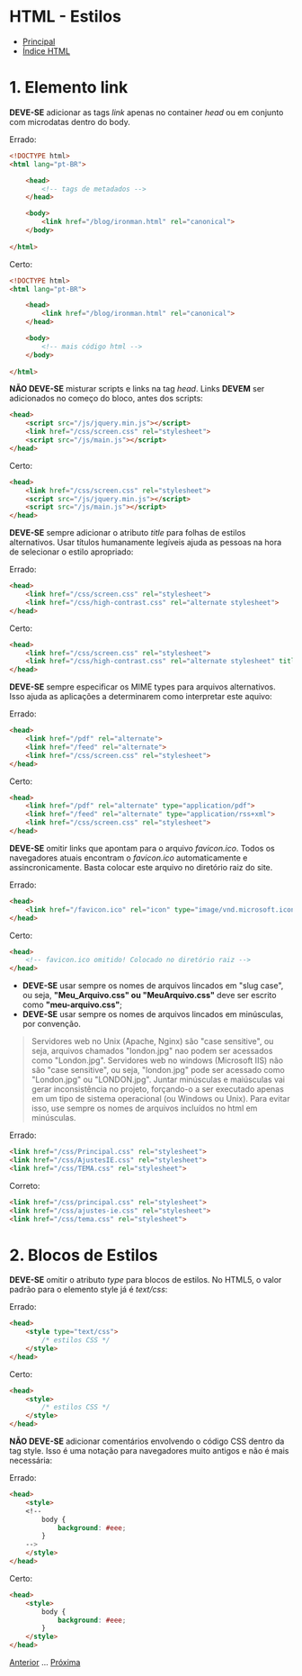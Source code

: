 # HTML - Estilos

* [Principal](readme.md)
* [Índice HTML](html.md)

# 1. Elemento link

**DEVE-SE** adicionar as tags *link* apenas no container *head* ou em conjunto com microdatas dentro do body.

Errado:

```html
<!DOCTYPE html>
<html lang="pt-BR">

    <head>
        <!-- tags de metadados -->
    </head>

    <body>
        <link href="/blog/ironman.html" rel="canonical">
    </body>
    
</html>
```

Certo:

```html
<!DOCTYPE html>
<html lang="pt-BR">

    <head>
        <link href="/blog/ironman.html" rel="canonical">
    </head>

    <body>
        <!-- mais código html -->
    </body>
    
</html>
```

**NÃO DEVE-SE** misturar scripts e links na tag *head*. Links **DEVEM** ser adicionados no começo do bloco, antes dos scripts:

```html
<head>
    <script src="/js/jquery.min.js"></script>
    <link href="/css/screen.css" rel="stylesheet">
    <script src="/js/main.js"></script>
</head>
```

Certo:

```html
<head>
    <link href="/css/screen.css" rel="stylesheet">
    <script src="/js/jquery.min.js"></script>
    <script src="/js/main.js"></script>
</head>
```

**DEVE-SE** sempre adicionar o atributo *title* para folhas de estilos alternativos. Usar títulos humanamente legíveis ajuda as pessoas na hora de selecionar o estilo apropriado:

Errado:

```html
<head>
    <link href="/css/screen.css" rel="stylesheet">
    <link href="/css/high-contrast.css" rel="alternate stylesheet">
</head>
```

Certo:

```html
<head>
    <link href="/css/screen.css" rel="stylesheet">
    <link href="/css/high-contrast.css" rel="alternate stylesheet" title="Maior Contraste">
</head>
```

**DEVE-SE** sempre especificar os MIME types para arquivos alternativos. Isso ajuda as aplicações a determinarem como interpretar este aquivo:

Errado:

```html
<head>
    <link href="/pdf" rel="alternate">
    <link href="/feed" rel="alternate">
    <link href="/css/screen.css" rel="stylesheet">
</head>
```

Certo:

```html
<head>
    <link href="/pdf" rel="alternate" type="application/pdf">
    <link href="/feed" rel="alternate" type="application/rss+xml">
    <link href="/css/screen.css" rel="stylesheet">
</head>
```

**DEVE-SE** omitir links que apontam para o arquivo *favicon.ico*. Todos os navegadores atuais encontram o *favicon.ico* automaticamente e assincronicamente. Basta colocar este arquivo no diretório raiz do site.

Errado:

```html
<head>
    <link href="/favicon.ico" rel="icon" type="image/vnd.microsoft.icon">
</head>
```

Certo:

```html
<head>
    <!-- favicon.ico omitido! Colocado no diretório raiz -->
</head>
```

* **DEVE-SE** usar sempre os nomes de arquivos lincados em "slug case", ou seja, **"Meu_Arquivo.css" ou "MeuArquivo.css"** deve ser escrito como **"meu-arquivo.css"**; 
* **DEVE-SE** usar sempre os nomes de arquivos lincados em minúsculas, por convenção. 

> Servidores web no Unix (Apache, Nginx) são "case sensitive", ou seja, arquivos chamados "london.jpg" nao podem ser acessados como "London.jpg". Servidores web no windows (Microsoft IIS) não são "case sensitive", ou seja, "london.jpg" pode ser acessado como "London.jpg" ou "LONDON.jpg". Juntar minúsculas e maiúsculas vai gerar inconsistência no projeto, forçando-o a ser executado apenas em um tipo de sistema operacional (ou Windows ou Unix). Para evitar isso, use sempre os nomes de arquivos incluídos no html em minúsculas. 

Errado:

```html
<link href="/css/Principal.css" rel="stylesheet">
<link href="/css/AjustesIE.css" rel="stylesheet">
<link href="/css/TEMA.css" rel="stylesheet">
```

Correto:

```html
<link href="/css/principal.css" rel="stylesheet">
<link href="/css/ajustes-ie.css" rel="stylesheet">
<link href="/css/tema.css" rel="stylesheet">
```

# 2. Blocos de Estilos

**DEVE-SE** omitir o atributo *type* para blocos de estilos. No HTML5, o valor padrão para o elemento style já é *text/css*:

Errado:

```html
<head>
    <style type="text/css">
        /* estilos CSS */
    </style>
</head>
```

Certo:

```html
<head>
    <style>
        /* estilos CSS */
    </style>
</head>
```

**NÃO DEVE-SE** adicionar comentários envolvendo o código CSS dentro da tag style. Isso é uma notação para navegadores muito antigos e não é mais necessária:

Errado:

```html
<head>
    <style>
    <!--
        body { 
            background: #eee; 
        }
    -->
    </style>
</head>
```

Certo:

```html
<head>
    <style>
        body { 
            background: #eee; 
        }
    </style>
</head>
```

[Anterior](html-02-cabecalho-do-documento.md) ... [Próxima](html-04-scripts.md)
